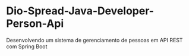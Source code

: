 # Dio-Spread-Java-Developer-Person-Api
 Desenvolvendo um sistema de gerenciamento de pessoas em API REST com Spring Boot
